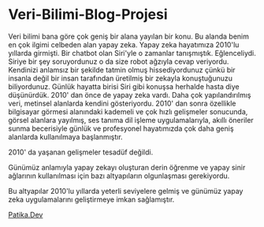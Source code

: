 # Veri-Bilimi-Blog-Projesi

Veri bilimi bana göre çok geniş bir alana yayılan bir konu. Bu alanda benim en çok ilgimi celbeden alan yapay zeka. Yapay zeka hayatımıza 2010'lu yıllarda girmişti. Bir chatbot olan Siri'yle o zamanlar tanışmıştık. Eğlenceliydi. Siriye bir şey soruyordunuz o da size robot ağzıyla cevap veriyordu. Kendinizi anlamsız bir şekilde tatmin olmuş hissediyordunuz çünkü bir insanla değil bir insan tarafından üretilmiş bir zekayla konuştuğunuzu biliyordunuz. Günlük hayatta birisi Siri gibi konuşsa herhalde hasta diye düşünürdük. 2010' dan önce de yapay zeka vardı. Daha çok yapılandırılmış veri, metinsel alanlarda kendini gösteriyordu. 2010' dan sonra özellikle bilgisayar görmesi alanındaki kademeli ve çok hızlı gelişmeler sonucunda, görsel alanlara yayılmış, ses tanıma dil işleme uygulamalarıyla, akıllı öneriler sunma becerisiyle günlük ve profesyonel hayatımızda çok daha geniş alanlarda kullanılmaya başlanmıştır.

2010' da yaşanan gelişmeler tesadüf değildi.

Günümüz anlamıyla yapay zekayı oluşturan derin öğrenme ve yapay sinir ağlarının kullanılması için bazı altyapıların olgunlaşması gerekiyordu.

Bu altyapılar 2010'lu yıllarda yeterli seviyelere gelmiş ve günümüz yapay zeka uygulamalarını geliştirmeye imkan sağlamıştır.



[Patika.Dev](https://app.patika.dev)
